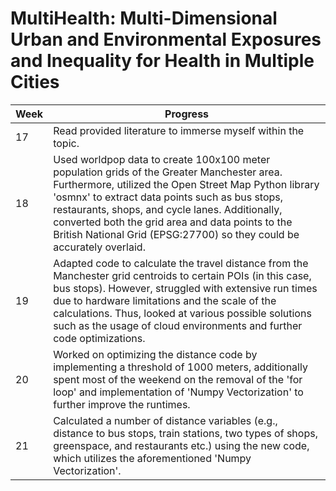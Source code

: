 # MultiHealth: Multi-Dimensional Urban and Environmental Exposures and Inequality for Health in Multiple Cities

| Week | Progress |
|----------|----------|
| 17 | Read provided literature to immerse myself within the topic.
| 18 | Used worldpop data to create 100x100 meter population grids of the Greater Manchester area. Furthermore, utilized the Open Street Map Python library 'osmnx' to extract data points such as bus stops, restaurants, shops, and cycle lanes. Additionally, converted both the grid area and data points to the British National Grid (EPSG:27700) so they could be accurately overlaid.
| 19 | Adapted code to calculate the travel distance from the Manchester grid centroids to certain POIs (in this case, bus stops). However, struggled with extensive run times due to hardware limitations and the scale of the calculations. Thus, looked at various possible solutions such as the usage of cloud environments and further code optimizations. |
| 20 | Worked on optimizing the distance code by implementing a threshold of 1000 meters, additionally spent most of the weekend on the removal of the 'for loop' and implementation of 'Numpy Vectorization' to further improve the runtimes. |
| 21 | Calculated a number of distance variables (e.g., distance to bus stops, train stations, two types of shops, greenspace, and restaurants etc.) using the new code, which utilizes the aforementioned 'Numpy Vectorization'. |
